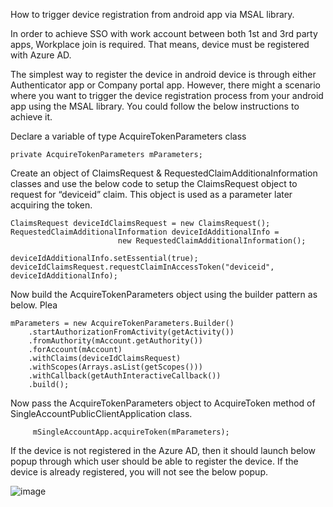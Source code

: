 How to trigger device registration from android app via MSAL library. 

In order to achieve SSO with work account between both 1st and 3rd party apps, Workplace join is required. That means, device must be registered with Azure AD.

The simplest way to register the device in android device is through either Authenticator app or Company portal app. However, there might a scenario where you want to trigger the device registration process from your android app using the MSAL library. You could follow the below instructions to achieve it. 

Declare a variable of type AcquireTokenParameters class 

	private AcquireTokenParameters mParameters;

Create an object of ClaimsRequest & RequestedClaimAdditionaInformation classes and use the below code to setup the ClaimsRequest object to request for “deviceid” claim. This object is used as a parameter later acquiring the token. 

	ClaimsRequest deviceIdClaimsRequest = new ClaimsRequest();
	RequestedClaimAdditionalInformation deviceIdAdditionalInfo =
						    new RequestedClaimAdditionalInformation();

	deviceIdAdditionalInfo.setEssential(true);
	deviceIdClaimsRequest.requestClaimInAccessToken("deviceid", deviceIdAdditionalInfo);

Now build the AcquireTokenParameters object using the builder pattern as below. Plea

	mParameters = new AcquireTokenParameters.Builder()
		.startAuthorizationFromActivity(getActivity())
		.fromAuthority(mAccount.getAuthority())
		.forAccount(mAccount)
		.withClaims(deviceIdClaimsRequest)
		.withScopes(Arrays.asList(getScopes()))
		.withCallback(getAuthInteractiveCallback())
		.build();

Now pass the AcquireTokenParameters object to AcquireToken method of SingleAccountPublicClientApplication class. 

	     mSingleAccountApp.acquireToken(mParameters);

If the device is not registered in the Azure AD, then it should launch below popup through which user should be able to register the device. If the device is already registered, you will not see the below popup. 

 
![image](https://user-images.githubusercontent.com/62542910/137879022-2f762177-f8e7-4980-910b-a97d47a7aa10.png)


